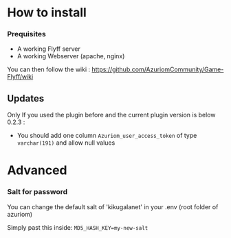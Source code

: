 # How to install

### Prequisites
- A working Flyff server
- A working Webserver (apache, nginx)

You can then follow the wiki : https://github.com/AzuriomCommunity/Game-Flyff/wiki

## Updates
Only If you used the plugin before and the current plugin version is below 0.2.3 : 
- You should add one column `Azuriom_user_access_token` of type `varchar(191)` and allow null values

# Advanced

 ### Salt for password
 
 You can change the default salt of 'kikugalanet' in your .env (root folder of azuriom)

Simply past this inside:
 `MD5_HASH_KEY=my-new-salt`
